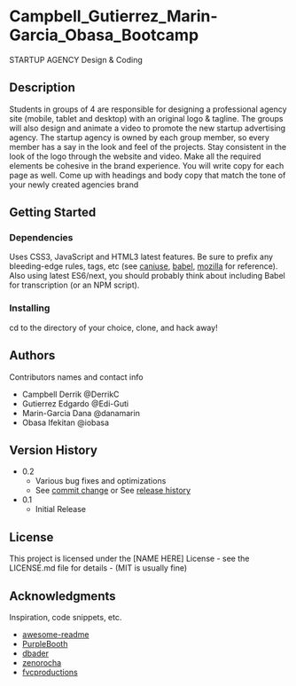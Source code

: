 # Campbell_Gutierrez_Marin-Garcia_Obasa_Bootcamp
STARTUP AGENCY Design &amp; Coding

## Description

Students in groups of 4 are responsible for designing a professional agency site
(mobile, tablet and desktop) with an original logo & tagline. The groups will also design
and animate a video to promote the new startup advertising agency. The startup agency
is owned by each group member, so every member has a say in the look and feel of the
projects. Stay consistent in the look of the logo through the website and video. Make all
the required elements be cohesive in the brand experience. You will write copy for each
page as well. Come up with headings and body copy that match the tone of your newly
created agencies brand

## Getting Started

### Dependencies

Uses CSS3, JavaScript and HTML3 latest features. Be sure to prefix any bleeding-edge rules, tags, etc (see [caniuse](https://caniuse.com/), [babel](https://babeljs.io/), [mozilla](https://developer.mozilla.org/en-US/) for reference).
Also using latest ES6/next, you should probably think about including Babel for transcription (or an NPM script).

### Installing

cd to the directory of your choice, clone, and hack away!

## Authors

Contributors names and contact info

* Campbell Derrik @DerrikC
* Gutierrez Edgardo @Edi-Guti
* Marin-Garcia Dana @danamarin
* Obasa Ifekitan @iobasa

## Version History

* 0.2
    * Various bug fixes and optimizations
    * See [commit change]() or See [release history]()
* 0.1
    * Initial Release

## License

This project is licensed under the [NAME HERE] License - see the LICENSE.md file for details - (MIT is usually fine)

## Acknowledgments

Inspiration, code snippets, etc.
* [awesome-readme](https://github.com/matiassingers/awesome-readme)
* [PurpleBooth](https://gist.github.com/PurpleBooth/109311bb0361f32d87a2)
* [dbader](https://github.com/dbader/readme-template)
* [zenorocha](https://gist.github.com/zenorocha/4526327)
* [fvcproductions](https://gist.github.com/fvcproductions/1bfc2d4aecb01a834b46)
